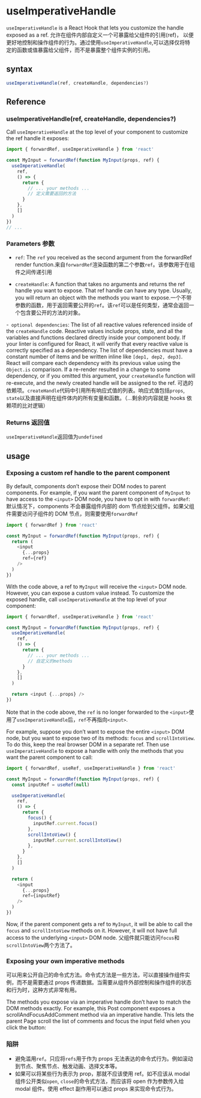 # useImperativeHandle

`useImperativeHandle` is a React Hook that lets you customize the handle exposed as a ref. 允许在组件内部自定义一个可暴露给父组件的引用(ref)， 以便更好地控制和操作组件的行为。通过使用`useImperativeHandle`,可以选择仅将特定的函数或值暴露给父组件，而不是暴露整个组件实例的引用。

## syntax

```js
useImperativeHandle(ref, createHandle, dependencies?)
```

## Reference

### useImperativeHandle(ref, createHandle, dependencies?)

Call `useImperativeHandle` at the top level of your component to customize the ref handle it exposes:

```js
import { forwardRef, useImperativeHandle } from 'react'

const MyInput = forwardRef(function MyInput(props, ref) {
  useImperativeHandle(
    ref,
    () => {
      return {
        // ... your methods ...
        // 定义需要返回的方法
      }
    },
    []
  )
})
// ...
```

### Parameters 参数

- `ref`: The `ref` you received as the second argument from the forwardRef render function.来自`forwardRef`渲染函数的第二个参数`ref`。该参数用于在组件之间传递引用

- `createHandle`: A function that takes no arguments and returns the ref handle you want to expose. That ref handle can have any type. Usually, you will return an object with the methods you want to expose.一个不带参数的函数，用于返回需要公开的`ref`。该`ref`可以是任何类型，通常会返回一个包含要公开的方法的对象。

-` optional dependencies`: The list of all reactive values referenced inside of the `createHandle` code. Reactive values include props, state, and all the variables and functions declared directly inside your component body. If your linter is configured for React, it will verify that every reactive value is correctly specified as a dependency. The list of dependencies must have a constant number of items and be written inline like `[dep1, dep2, dep3]`. React will compare each dependency with its previous value using the `Object.is` comparison. If a re-render resulted in a change to some dependency, or if you omitted this argument, your `createHandle` function will re-execute, and the newly created handle will be assigned to the ref.
可选的依赖项。`createHandle`代码中引用所有响应式值的列表。响应式值包括`props`, `state`以及直接声明在组件体内的所有变量和函数。（...剩余的内容就是 hooks 依赖项的比对逻辑）

### Returns 返回值

`useImperativeHandle`返回值为`undefined`

## usage

### Exposing a custom ref handle to the parent component

By default, components don’t expose their DOM nodes to parent components. For example, if you want the parent component of `MyInput` to have access to the `<input>` DOM node, you have to opt in with `forwardRef`:
默认情况下，components 不会暴露组件内部的 dom 节点给到父组件。如果父组件需要访问子组件的 DOM 节点，则需要使用`forwardRef`

```js
import { forwardRef } from 'react'

const MyInput = forwardRef(function MyInput(props, ref) {
  return (
    <input
      {...props}
      ref={ref}
    />
  )
})
```

With the code above, a ref to `MyInput` will receive the `<input>` DOM node. However, you can expose a custom value instead. To customize the exposed handle, call `useImperativeHandle` at the top level of your component:

```js
import { forwardRef, useImperativeHandle } from 'react'

const MyInput = forwardRef(function MyInput(props, ref) {
  useImperativeHandle(
    ref,
    () => {
      return {
        // ... your methods ...
        // 自定义的methods
      }
    },
    []
  )

  return <input {...props} />
})
```

Note that in the code above, the `ref` is no longer forwarded to the `<input>`使用了`useImperativeHandle`后，`ref`不再指向`<input>`.

For example, suppose you don’t want to expose the entire `<input>` DOM node, but you want to expose two of its methods: `focus` and `scrollIntoView`. To do this, keep the real browser DOM in a separate ref. Then use `useImperativeHandle` to expose a handle with only the methods that you want the parent component to call:

```js
import { forwardRef, useRef, useImperativeHandle } from 'react'

const MyInput = forwardRef(function MyInput(props, ref) {
  const inputRef = useRef(null)

  useImperativeHandle(
    ref,
    () => {
      return {
        focus() {
          inputRef.current.focus()
        },
        scrollIntoView() {
          inputRef.current.scrollIntoView()
        },
      }
    },
    []
  )

  return (
    <input
      {...props}
      ref={inputRef}
    />
  )
})
```

Now, if the parent component gets a ref to `MyInput`, it will be able to call the `focus` and `scrollIntoView` methods on it. However, it will not have full access to the underlying `<input>` DOM node. 父组件就只能访问`focus`和`scrollIntoView`两个方法了。

### Exposing your own imperative methods

可以用来公开自己的命令式方法。命令式方法是一些方法，可以直接操作组件实例，而不是需要通过 props 传递数据。当需要从组件外部控制和操作组件的状态和行为时，这种方式非常有用。

The methods you expose via an imperative handle don’t have to match the DOM methods exactly. For example, this Post component exposes a scrollAndFocusAddComment method via an imperative handle. This lets the parent Page scroll the list of comments and focus the input field when you click the button:

### 陷阱

- 避免滥用`ref`。只应将`refs`用于作为 props 无法表达的命令式行为。例如滚动到节点、聚焦节点、触发动画、选择文本等。
- 如果可以将某些行为表示为 prop，那就不应该使用 ref。如不应该从 modal 组件公开类似`open`, `close`的命令式方法，而应该将 open 作为参数传入给 modal 组件。使用 effect 副作用可以通过 props 来实现命令式行为。
